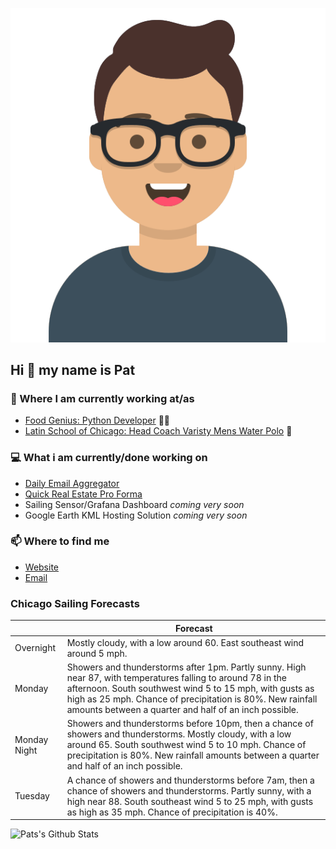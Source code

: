 [![Social banner for p-j-falconer](https://raw.githubusercontent.com/P-J-FALCONER/P-J-FALCONER/master/assets/avataaars.svg)](https://patfalconer.com/)
## Hi :wave: my name is Pat

### 💼 Where I am currently working at/as
- [Food Genius: Python Developer](https://getfoodgenius.com/) 🍔🐍
- [Latin School of Chicago: Head Coach Varisty Mens Water Polo](https://www.latinschool.org/) 🤽


### 💻 What i am currently/done working on
 - [Daily Email Aggregator](https://github.com/P-J-FALCONER/dott_daily_mail)
 - [Quick Real Estate Pro Forma](https://github.com/P-J-FALCONER/henry)
 - Sailing Sensor/Grafana Dashboard *coming very soon*
 - Google Earth KML Hosting Solution *coming very soon*

### 📫 Where to find me
 - [Website](https://patfalconer.com/)
 - [Email](mailto:patrick.j.falconer@gmail.com)


### Chicago Sailing Forecasts
|   | Forecast  |
|---|---|
| Overnight | Mostly cloudy, with a low around 60. East southeast wind around 5 mph. |
| Monday | Showers and thunderstorms after 1pm. Partly sunny. High near 87, with temperatures falling to around 78 in the afternoon. South southwest wind 5 to 15 mph, with gusts as high as 25 mph. Chance of precipitation is 80%. New rainfall amounts between a quarter and half of an inch possible. |
| Monday Night | Showers and thunderstorms before 10pm, then a chance of showers and thunderstorms. Mostly cloudy, with a low around 65. South southwest wind 5 to 10 mph. Chance of precipitation is 80%. New rainfall amounts between a quarter and half of an inch possible. |
| Tuesday | A chance of showers and thunderstorms before 7am, then a chance of showers and thunderstorms. Partly sunny, with a high near 88. South southeast wind 5 to 25 mph, with gusts as high as 35 mph. Chance of precipitation is 40%. |

![Pats's Github Stats](https://github-readme-stats.vercel.app/api?username=p-j-falconer&show_icons=true&theme=radical)
